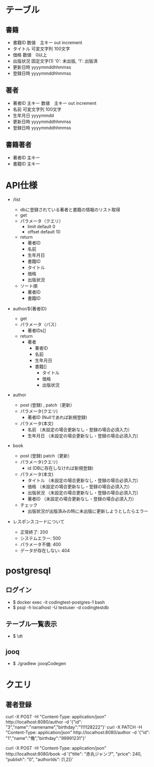 # テーブル

## 書籍

* 書籍ID 数値　主キー out increment
* タイトル 可変文字列 100文字
* 価格 数値　0以上
* 出版状況 固定文字(1) '0': 未出版, '1': 出版済
* 更新日時 yyyymmddhhmmss
* 登録日時 yyyymmddhhmmss

## 著者

* 著者ID 主キー 数値　主キー out increment
* 名前  可変文字列 100文字
* 生年月日 yyyymmdd
* 更新日時 yyyymmddhhmmss
* 登録日時 yyyymmddhhmmss

## 書籍著者

* 著者ID 主キー
* 書籍ID 主キー
 
# API仕様

* /list
  * dbに登録されている著者と書籍の情報のリスト取得 
  * get
  * パラメータ（クエリ）
    * limit default 0
    * offset  default 10
  * return
    * 著者ID
    * 名前
    * 生年月日
    * 書籍ID
    * タイトル
    * 価格
    * 出版状況
  * ソート順
    * 著者ID
    * 書籍ID
* author/${著者ID}
  * get
  * パラメータ（パス）
    * 著者IDs[]
  * return
    * 著者
      * 著者ID
      * 名前
      * 生年月日
      * 書籍[]
        * タイトル
        * 価格
        * 出版状況
* author
  * post (登録) , patch（更新）
  * パラメータ(クエリ)
    * 著者ID (Nullであれば新規登録)
  * パラメータ(本文)
    * 名前 （未設定の場合更新なし・登録の場合必須入力）
    * 生年月日 （未設定の場合更新なし・登録の場合必須入力）

  
* book
  * post (登録) patch（更新）
  * パラメータ(クエリ)
    * id (DBに存在しなければ新規登録)
  * パラメータ(本文)
    * タイトル （未設定の場合更新なし・登録の場合必須入力）
    * 価格 （未設定の場合更新なし・登録の場合必須入力）
    * 出版状況 （未設定の場合更新なし・登録の場合必須入力）
    * 著者ID （未設定の場合更新なし・登録の場合必須入力）
  * チェック
    * 出版状況が出版済みの時に未出版に更新しようとしたらエラー
* レスポンスコードについて
  * 正常終了: 200 
  * システムエラー: 500
  * パラメータ不備: 400
  * データが存在しない: 404

# postgresql

##  ログイン

* $ docker exec -it codingtest-postgres-1 bash
* $ psql -h localhost -U testuser -d codingtestdb

## テーブル一覧表示

* $ \dt


## jooq

* $ ./gradlew :jooqCodegen


# クエリ

## 著者登録

curl -X POST -H "Content-Type: application/json" http://localhost:8080/author -d '{"id": "3","name":"namename","birthday":"111128222"}'
curl -X PATCH -H "Content-Type: application/json" http://localhost:8080/author -d '{"id": "1","name":"俺","birthday":"99991231"}'

curl -X POST -H "Content-Type: application/json" http://localhost:8080/book  -d '{"title": "赤丸ジャンプ", "price": 240, "publish": "0", "authorIds": [1,2]}'
